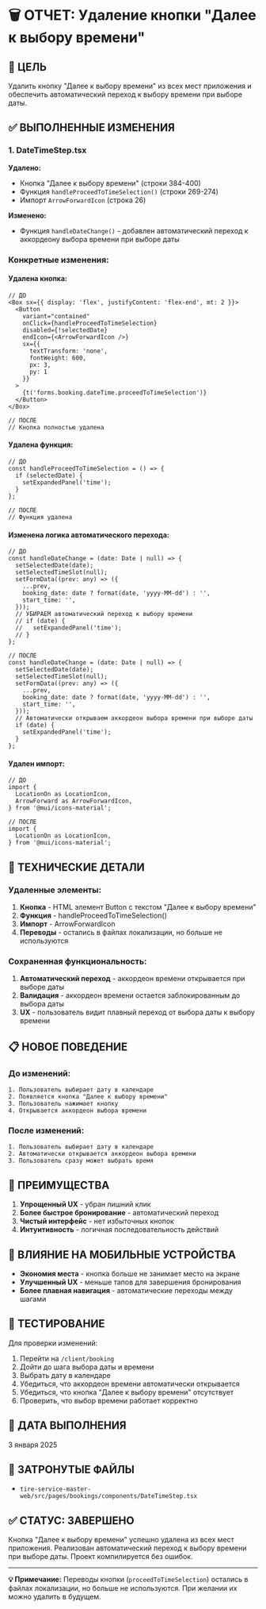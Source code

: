 # 🗑️ ОТЧЕТ: Удаление кнопки "Далее к выбору времени"

## 🎯 ЦЕЛЬ
Удалить кнопку "Далее к выбору времени" из всех мест приложения и обеспечить автоматический переход к выбору времени при выборе даты.

## ✅ ВЫПОЛНЕННЫЕ ИЗМЕНЕНИЯ

### 1. DateTimeStep.tsx
**Удалено:**
- Кнопка "Далее к выбору времени" (строки 384-400)
- Функция `handleProceedToTimeSelection()` (строки 269-274)
- Импорт `ArrowForwardIcon` (строка 26)

**Изменено:**
- Функция `handleDateChange()` - добавлен автоматический переход к аккордеону выбора времени при выборе даты

### Конкретные изменения:

#### Удалена кнопка:
```tsx
// ДО
<Box sx={{ display: 'flex', justifyContent: 'flex-end', mt: 2 }}>
  <Button
    variant="contained"
    onClick={handleProceedToTimeSelection}
    disabled={!selectedDate}
    endIcon={<ArrowForwardIcon />}
    sx={{
      textTransform: 'none',
      fontWeight: 600,
      px: 3,
      py: 1
    }}
  >
    {t('forms.booking.dateTime.proceedToTimeSelection')}
  </Button>
</Box>

// ПОСЛЕ
// Кнопка полностью удалена
```

#### Удалена функция:
```tsx
// ДО
const handleProceedToTimeSelection = () => {
  if (selectedDate) {
    setExpandedPanel('time');
  }
};

// ПОСЛЕ
// Функция удалена
```

#### Изменена логика автоматического перехода:
```tsx
// ДО
const handleDateChange = (date: Date | null) => {
  setSelectedDate(date);
  setSelectedTimeSlot(null);
  setFormData((prev: any) => ({
    ...prev,
    booking_date: date ? format(date, 'yyyy-MM-dd') : '',
    start_time: '',
  }));
  // УБИРАЕМ автоматический переход к выбору времени
  // if (date) {
  //   setExpandedPanel('time');
  // }
};

// ПОСЛЕ
const handleDateChange = (date: Date | null) => {
  setSelectedDate(date);
  setSelectedTimeSlot(null);
  setFormData((prev: any) => ({
    ...prev,
    booking_date: date ? format(date, 'yyyy-MM-dd') : '',
    start_time: '',
  }));
  // Автоматически открываем аккордеон выбора времени при выборе даты
  if (date) {
    setExpandedPanel('time');
  }
};
```

#### Удален импорт:
```tsx
// ДО
import {
  LocationOn as LocationIcon,
  ArrowForward as ArrowForwardIcon,
} from '@mui/icons-material';

// ПОСЛЕ
import {
  LocationOn as LocationIcon,
} from '@mui/icons-material';
```

## 🔧 ТЕХНИЧЕСКИЕ ДЕТАЛИ

### Удаленные элементы:
1. **Кнопка** - HTML элемент Button с текстом "Далее к выбору времени"
2. **Функция** - handleProceedToTimeSelection()
3. **Импорт** - ArrowForwardIcon
4. **Переводы** - остались в файлах локализации, но больше не используются

### Сохраненная функциональность:
1. **Автоматический переход** - аккордеон времени открывается при выборе даты
2. **Валидация** - аккордеон времени остается заблокированным до выбора даты
3. **UX** - пользователь видит плавный переход от выбора даты к выбору времени

## 📋 НОВОЕ ПОВЕДЕНИЕ

### До изменений:
```
1. Пользователь выбирает дату в календаре
2. Появляется кнопка "Далее к выбору времени"
3. Пользователь нажимает кнопку
4. Открывается аккордеон выбора времени
```

### После изменений:
```
1. Пользователь выбирает дату в календаре
2. Автоматически открывается аккордеон выбора времени
3. Пользователь сразу может выбрать время
```

## 🎯 ПРЕИМУЩЕСТВА

1. **Упрощенный UX** - убран лишний клик
2. **Более быстрое бронирование** - автоматический переход
3. **Чистый интерфейс** - нет избыточных кнопок
4. **Интуитивность** - логичная последовательность действий

## 📱 ВЛИЯНИЕ НА МОБИЛЬНЫЕ УСТРОЙСТВА

- **Экономия места** - кнопка больше не занимает место на экране
- **Улучшенный UX** - меньше тапов для завершения бронирования
- **Более плавная навигация** - автоматические переходы между шагами

## 🧪 ТЕСТИРОВАНИЕ

Для проверки изменений:
1. Перейти на `/client/booking`
2. Дойти до шага выбора даты и времени
3. Выбрать дату в календаре
4. Убедиться, что аккордеон времени автоматически открывается
5. Убедиться, что кнопка "Далее к выбору времени" отсутствует
6. Проверить, что выбор времени работает корректно

## 📅 ДАТА ВЫПОЛНЕНИЯ
3 января 2025

## 🔗 ЗАТРОНУТЫЕ ФАЙЛЫ
- `tire-service-master-web/src/pages/bookings/components/DateTimeStep.tsx`

## ✅ СТАТУС: ЗАВЕРШЕНО
Кнопка "Далее к выбору времени" успешно удалена из всех мест приложения. Реализован автоматический переход к выбору времени при выборе даты. Проект компилируется без ошибок.

---

**💡 Примечание:** Переводы кнопки (`proceedToTimeSelection`) остались в файлах локализации, но больше не используются. При желании их можно удалить в будущем.